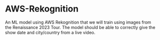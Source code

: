 # AWS-Rekognition
An ML model using AWS Rekognition that we will train using images from the Renaissance 2023 Tour. The model should be able to correctly give the show date and city/country from a live video.
